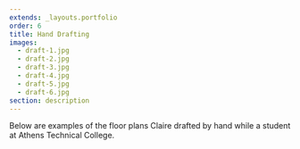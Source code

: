```yaml
---
extends: _layouts.portfolio
order: 6
title: Hand Drafting
images:
  - draft-1.jpg
  - draft-2.jpg
  - draft-3.jpg
  - draft-4.jpg
  - draft-5.jpg
  - draft-6.jpg
section: description
---
```

Below are examples of the floor plans Claire drafted by hand while a student at Athens Technical College.